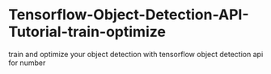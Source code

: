 # Tensorflow-Object-Detection-API-Tutorial-train-optimize
train and optimize your object detection with tensorflow object detection api for number
